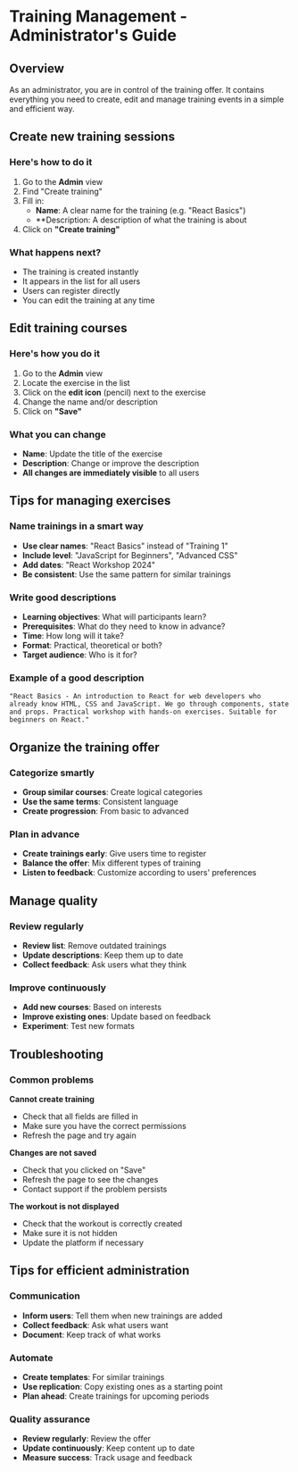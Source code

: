 # Training Management - Administrator's Guide

## Overview

As an administrator, you are in control of the training offer. It contains everything you need to create, edit and manage training events in a simple and efficient way.

## Create new training sessions

### Here's how to do it
1. Go to the **Admin** view
2. Find "Create training"
3. Fill in:
   - **Name**: A clear name for the training (e.g. "React Basics")
   - **Description: A description of what the training is about
4. Click on **"Create training"**

### What happens next?
- The training is created instantly
- It appears in the list for all users
- Users can register directly
- You can edit the training at any time

## Edit training courses

### Here's how you do it
1. Go to the **Admin** view
2. Locate the exercise in the list
3. Click on the **edit icon** (pencil) next to the exercise
4. Change the name and/or description
5. Click on **"Save"**

### What you can change
- **Name**: Update the title of the exercise
- **Description**: Change or improve the description
- **All changes are immediately visible** to all users

## Tips for managing exercises

### Name trainings in a smart way
- **Use clear names**: "React Basics" instead of "Training 1"
- **Include level**: "JavaScript for Beginners", "Advanced CSS"
- **Add dates**: "React Workshop 2024"
- **Be consistent**: Use the same pattern for similar trainings

### Write good descriptions
- **Learning objectives**: What will participants learn?
- **Prerequisites**: What do they need to know in advance?
- **Time**: How long will it take?
- **Format**: Practical, theoretical or both?
- **Target audience**: Who is it for?

### Example of a good description
```
"React Basics - An introduction to React for web developers who already know HTML, CSS and JavaScript. We go through components, state and props. Practical workshop with hands-on exercises. Suitable for beginners on React."
```

## Organize the training offer

### Categorize smartly
- **Group similar courses**: Create logical categories
- **Use the same terms**: Consistent language
- **Create progression**: From basic to advanced

### Plan in advance
- **Create trainings early**: Give users time to register
- **Balance the offer**: Mix different types of training
- **Listen to feedback**: Customize according to users' preferences

## Manage quality

### Review regularly
- **Review list**: Remove outdated trainings
- **Update descriptions**: Keep them up to date
- **Collect feedback**: Ask users what they think

### Improve continuously
- **Add new courses**: Based on interests
- **Improve existing ones**: Update based on feedback
- **Experiment**: Test new formats

## Troubleshooting

### Common problems
**Cannot create training**
- Check that all fields are filled in
- Make sure you have the correct permissions
- Refresh the page and try again

**Changes are not saved**
- Check that you clicked on "Save"
- Refresh the page to see the changes
- Contact support if the problem persists

**The workout is not displayed**
- Check that the workout is correctly created
- Make sure it is not hidden
- Update the platform if necessary

## Tips for efficient administration

### Communication
- **Inform users**: Tell them when new trainings are added
- **Collect feedback**: Ask what users want
- **Document**: Keep track of what works

### Automate
- **Create templates**: For similar trainings
- **Use replication**: Copy existing ones as a starting point
- **Plan ahead**: Create trainings for upcoming periods

### Quality assurance
- **Review regularly**: Review the offer
- **Update continuously**: Keep content up to date
- **Measure success**: Track usage and feedback
